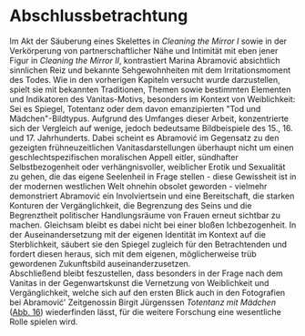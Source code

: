 # Abschlussbetrachtung

Im Akt der Säuberung eines Skelettes in _Cleaning the Mirror I_ sowie in der
Verkörperung von partnerschaftlicher Nähe und Intimität mit eben jener Figur in
_Cleaning the Mirror II_, kontrastiert Marina Abramović absichtlich sinnlichen
Reiz und bekannte Sehgewohnheiten mit dem Irritationsmoment des Todes. Wie in
den vorherigen Kapiteln versucht wurde darzustellen, spielt sie mit bekannten
Traditionen, Themen sowie bestimmten Elementen und Indikatoren des
Vanitas-Motivs, besonders im Kontext von Weiblichkeit: Sei es Spiegel, Totentanz
oder dem davon emanzipierten "Tod und Mädchen"-Bildtypus. Aufgrund des Umfanges
dieser Arbeit, konzentrierte sich der Vergleich auf wenige, jedoch bedeutsame
Bildbeispiele des 15., 16. und 17. Jahrhunderts. Dabei scheint es Abramović im
Gegensatz zu den gezeigten frühneuzeitlichen Vanitasdarstellungen überhaupt
nicht um einen geschlechtspezifischen moralischen Appell eitler, sündhafter
Selbstbezogenheit oder verhängnisvoller, weiblicher Erotik und Sexualität zu
gehen, die das eigene Seelenheil in Frage stellen - diese Gewissheit ist in der
modernen westlichen Welt ohnehin obsolet geworden - vielmehr demonstriert
Abramović ein Involviertsein und eine Bereitschaft, die starken Konturen der
Vergänglichkeit, die Begrenzung des Seins und die Begrenztheit politischer
Handlungsräume von Frauen erneut sichtbar zu machen. Gleichsam bleibt es dabei
nicht bei einer bloßen Ichbezogenheit. In der Auseinandersetzung mit der eigenen
Identität im Kontext auf die Sterblichkeit, säubert sie den Spiegel zugleich für
den Betrachtenden und fordert diesen heraus, sich mit dem eigenen,
möglicherweise trüb gewordenen Zukunftsbild auseinanderzusetzen.  
Abschließend bleibt feszustellen, dass besonders in der Frage nach dem Vanitas
in der Gegenwartskunst die Vernetzung von Weiblichkeit und Vergänglichkeit,
welche sich auf den ersten Blick auch in den Fotografien bei Abramović'
Zeitgenossin Birgit Jürgenssen _Totentanz mit Mädchen_ ([Abb. 16](#abb-birgit))
wiederfinden lässt, für die weitere Forschung eine wesentliche Rolle spielen
wird.
